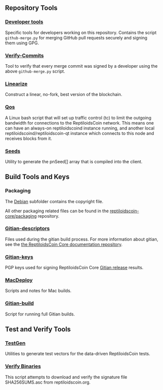 Repository Tools
---------------------

### [Developer tools](/contrib/devtools) ###
Specific tools for developers working on this repository.
Contains the script `github-merge.py` for merging GitHub pull requests securely and signing them using GPG.

### [Verify-Commits](/contrib/verify-commits) ###
Tool to verify that every merge commit was signed by a developer using the above `github-merge.py` script.

### [Linearize](/contrib/linearize) ###
Construct a linear, no-fork, best version of the blockchain.

### [Qos](/contrib/qos) ###

A Linux bash script that will set up traffic control (tc) to limit the outgoing bandwidth for connections to the ReptiloidsCoin network. This means one can have an always-on reptiloidscoind instance running, and another local reptiloidscoind/reptiloidscoin-qt instance which connects to this node and receives blocks from it.

### [Seeds](/contrib/seeds) ###
Utility to generate the pnSeed[] array that is compiled into the client.

Build Tools and Keys
---------------------

### Packaging ###
The [Debian](/contrib/debian) subfolder contains the copyright file.

All other packaging related files can be found in the [reptiloidscoin-core/packaging](https://github.com/reptiloidscoin-core/packaging) repository.

### [Gitian-descriptors](/contrib/gitian-descriptors) ###
Files used during the gitian build process. For more information about gitian, see the [the ReptiloidsCoin Core documentation repository](https://github.com/reptiloidscoin-core/docs).

### [Gitian-keys](/contrib/gitian-keys)
PGP keys used for signing ReptiloidsCoin Core [Gitian release](/doc/release-process.md) results.

### [MacDeploy](/contrib/macdeploy) ###
Scripts and notes for Mac builds. 

### [Gitian-build](/contrib/gitian-build.py) ###
Script for running full Gitian builds.

Test and Verify Tools 
---------------------

### [TestGen](/contrib/testgen) ###
Utilities to generate test vectors for the data-driven ReptiloidsCoin tests.

### [Verify Binaries](/contrib/verifybinaries) ###
This script attempts to download and verify the signature file SHA256SUMS.asc from reptiloidscoin.org.
